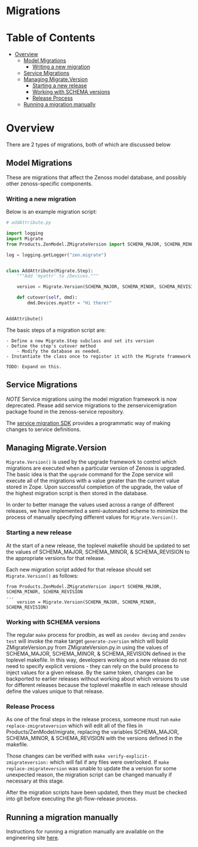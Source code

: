 # Migrations

# Table of Contents
  - [Overview](#overview)
    - [Model Migrations](#model-migrations)
      - [Writing a new migration](#writing-a-new-migration)
    - [ Service Migrations](#service-migrations)
    - [Managing Migrate.Version](#managing-migrateversion)
      - [Starting a new release](#starting-a-new-release)
      - [Working with SCHEMA versions](#working-with-schema-versions)
      - [Release Process](#release-process)
    - [Running a migration manually](#running-a-migration-manually)

# Overview

There are 2 types of migrations, both of which are discussed below

## Model Migrations

These are migrations that affect the Zenoss model database, and possibly other zenoss-specific components.

### Writing a new migration

Below is an example migration script:

``` python
# addAttribute.py

import logging
import Migrate
from Products.ZenModel.ZMigrateVersion import SCHEMA_MAJOR, SCHEMA_MINOR, SCHEMA_REVISION

log = logging.getLogger("zen.migrate")


class AddAttribute(Migrate.Step):
    """Add 'myattr' to /Devices."""

    version = Migrate.Version(SCHEMA_MAJOR, SCHEMA_MINOR, SCHEMA_REVISION)

    def cutover(self, dmd):
        dmd.Devices.myattr = "Hi there!"


AddAttribute()
```

The basic steps of a migration script are:

    - Define a new Migrate.Step subclass and set its version
    - Define the step's cutover method
        - Modify the database as needed.
    - Instantiate the class once to register it with the Migrate framework

```
TODO: Expand on this.
```

## Service Migrations

*NOTE* Service migrations using the model migration framework is now deprecated.  Please add service migrations to the
zenservicemigration package found in the zenoss-service repository.

The [service migration SDK](https://github.com/control-center/service-migration/) provides
a programmatic way of making changes to service definitions.

## Managing Migrate.Version

`Migrate.Version()` is used by the upgrade framework to control which migrations
are executed when a particular version of Zenoss is upgraded.  The basic idea is
that the `upgrade` command for the Zope service will execute all of the
migrations with a value greater than the current value stored in Zope. Upon
successful completion of the upgrade, the value of the highest migration script
is then stored in the database.

In order to better manage the values used across a range of different releases,
we have implemented a semi-automated scheme to minimize the process of manually
specifying different values for `Migrate.Version()`.

### Starting a new release

At the start of a new release, the toplevel makefile should be updated to set
the values of SCHEMA_MAJOR, SCHEMA_MINOR, & SCHEMA_REVISION to the appropriate
versions for that release.

Each new migration script added for that release should set `Migrate.Version()`
as follows:

```
from Products.ZenModel.ZMigrateVersion import SCHEMA_MAJOR, SCHEMA_MINOR, SCHEMA_REVISION
...
    version = Migrate.Version(SCHEMA_MAJOR, SCHEMA_MINOR, SCHEMA_REVISION)
```

### Working with SCHEMA versions

The regular `make` process for prodbin, as well as `zendev devimg` and `zendev test`
will invoke the make target `generate-zversion` which will build ZMigrateVersion.py from ZMigrateVersion.py.in
using the values of SCHEMA_MAJOR, SCHEMA_MINOR, & SCHEMA_REVISION defined in the
toplevel makefile.  In this way, developers working on a new release do not need
to specify explicit versions - they can rely on the build process to inject values
for a given release.  By the same token, changes can be backported to earlier
releases without working about which versions to use for different releases because
the toplevel makefile in each release should define the values unique to that release.

### Release Process

As one of the final steps in the release process, someone must run `make replace-zmigrateversion`
which will edit all of the files in Products/ZenModel/migrate, replacing the variables
SCHEMA_MAJOR, SCHEMA_MINOR, & SCHEMA_REVISION with the versions defined in the makefile.

Those changes can be verified with `make verify-explicit-zmigrateversion:` which will fail
if any files were overlooked.  If `make replace-zmigrateversion` was unable to update
the a version for some unexpected reason, the migration script can be changed manually
if necessary at this stage.

After the migration scripts have been updated, then they must be checked into git before
executing the git-flow-release process.

## Running a migration manually

Instructions for running a migration manually are available on the engineering site [here](https://sites.google.com/a/zenoss.com/engineering/home/faq/work-with-rm/howtorunzenmigrate).

